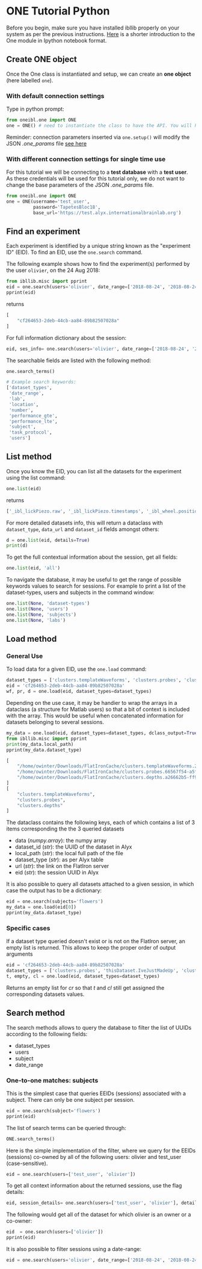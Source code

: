 # ONE Tutorial Python

Before you begin, make sure you have installed ibllib properly on your system as per the previous instructions.
[Here](./_static/one_demo.html) is a shorter introduction to the One module in Ipython notebook format.


## Create ONE object

Once the One class is instantiated and setup, we can create an **one object** (here labelled `one`). 

### With default connection settings

Type in python prompt: 

```python
from oneibl.one import ONE
one = ONE() # need to instantiate the class to have the API. You will have to write these lines of code everytime you re-open python.
```

Reminder: connection parameters inserted via `one.setup()` will modify the JSON *.one_params* file [see here](02a_installation_python.html)


### With different connection settings for single time use

For this tutorial we will be connecting to a **test database** with a **test user**. As these credentials will be used for this tutorial only, we do not want to change the base parameters of the JSON *.one_params* file.

```python
from oneibl.one import ONE
one = ONE(username='test_user',
          password='TapetesBloc18',
          base_url='https://test.alyx.internationalbrainlab.org')
```


## Find an experiment
Each experiment is identified by a unique string known as the "experiment ID" (EID). To find an EID, use the `one.search` command.

The following example shows how to find the experiment(s) performed by the user `olivier`, on the 24 Aug 2018:

```python
from ibllib.misc import pprint
eid = one.search(users='olivier', date_range=['2018-08-24', '2018-08-24'])
pprint(eid)
```
returns
```python
[
    "cf264653-2deb-44cb-aa84-89b82507028a"
]
```
For full information dictionary about the session: 
```python
eid, ses_info= one.search(users='olivier', date_range=['2018-08-24', '2018-08-24'], details=True)
```

The searchable fields are listed with the following method:
```python
one.search_terms()

# Example search keywords: 
['dataset_types',
 'date_range',
 'lab',
 'location',
 'number',
 'performance_gte',
 'performance_lte',
 'subject',
 'task_protocol',
 'users']

```

## List method
Once you know the EID, you can list all the datasets for the experiment using the list command:
```python
one.list(eid)
``` 
returns
```python
['_ibl_lickPiezo.raw', '_ibl_lickPiezo.timestamps', '_ibl_wheel.position', 'channels.brainLocation', 'channels.probe', 'channels.rawRow', 'channels.site', 'channels.sitePositions', 'clusters._phy_annotation', 'clusters.depths', 'clusters.peakChannel', 'clusters.probes', 'clusters.templateWaveforms', 'clusters.waveformDuration', 'eye.area', 'eye.blink', 'eye.timestamps', 'eye.xyPos', 'licks.times', 'probes.description', 'probes.insertion', 'probes.rawFilename', 'probes.sitePositions', 'spikes.amps', 'spikes.clusters', 'spikes.depths', 'spikes.times', 'spontaneous.intervals', 'unknown']
```

For more detailed datasets info, this will return a dataclass with `dataset_type`, `data_url` and `dataset_id` fields amongst others:
```python
d = one.list(eid, details=True)
print(d)
```

To get the full contextual information about the session, get all fields:
```python
one.list(eid, 'all')
```

To navigate the database, it may be useful to get the range of possible keywords values to search for sessions.
For example to print a list of the dataset-types, users and subjects in the command window:
```python
one.list(None, 'dataset-types')
one.list(None, 'users')
one.list(None, 'subjects')
one.list(None, 'labs')
```


## Load method
### General Use

To load data for a given EID, use the `one.load` command:

```python
dataset_types = ['clusters.templateWaveforms', 'clusters.probes', 'clusters.depths']
eid = 'cf264653-2deb-44cb-aa84-89b82507028a'
wf, pr, d = one.load(eid, dataset_types=dataset_types)
```

Depending on the use case, it may be handier to wrap the arrays in a dataclass
(a structure for Matlab users) so that a bit of context is included with the array. This would be useful when concatenated information for datasets belonging to several sessions.

```python
my_data = one.load(eid, dataset_types=dataset_types, dclass_output=True)
from ibllib.misc import pprint
print(my_data.local_path)
pprint(my_data.dataset_type)
```
```python
[
    "/home/owinter/Downloads/FlatIronCache/clusters.templateWaveforms.2291afac-1d42-4021-a07c-c5539865f42c.npy",
    "/home/owinter/Downloads/FlatIronCache/clusters.probes.66567f54-a5f4-45d1-a9e6-b103ece86339.npy",
    "/home/owinter/Downloads/FlatIronCache/clusters.depths.a26662b5-ff9c-4f15-a8cf-5e9c9e85690f.npy"
]
[
    "clusters.templateWaveforms",
    "clusters.probes",
    "clusters.depths"
]
```
The dataclass contains the following keys, each of which contains a list of 3 items corresponding the the 3 queried datasets

-   data (*numpy.array*): the numpy array
-   dataset_id (*str*): the UUID of the dataset in Alyx
-   local_path (*str*): the local full path of the file
-   dataset_type (*str*): as per Alyx table
-   url (*str*): the link on the FlatIron server
-   eid (*str*): the session UUID in Alyx

It is also possible to query all datasets attached to a given session, in which case
the output has to be a dictionary:
```python
eid = one.search(subjects='flowers')
my_data = one.load(eid[0])
pprint(my_data.dataset_type)
```

### Specific cases
If a dataset type queried doesn't exist or is not on the FlatIron server, an empty list
is returned. This allows to keep the proper order of output arguments
```python
eid = 'cf264653-2deb-44cb-aa84-89b82507028a'
dataset_types = ['clusters.probes', 'thisDataset.IveJustMadeUp', 'clusters.depths']
t, empty, cl = one.load(eid, dataset_types=dataset_types)
```
Returns an empty list for *cr* so that *t* and *cl* still get assigned the corresponding datasets values.


## Search method
The search methods allows to query the database to filter the list of UUIDs according to
the following fields:
-   dataset_types
-   users
-   subject
-   date_range

### One-to-one matches: subjects
This is the simplest case that queries EEIDs (sessions) associated with a subject. There can only
be one subject per session.

```python
eid = one.search(subject='flowers')
pprint(eid)
```
The list of search terms can be queried through:
```python
ONE.search_terms()
```

Here is the simple implementation of the filter, where we query for the EEIDs (sessions) co-owned by
all of the following users: olivier and test_user (case-sensitive).
```python
eid = one.search(users=['test_user', 'olivier'])
```
To get all context information about the returned sessions, use the flag details:
```python
eid, session_details= one.search(users=['test_user', 'olivier'], details=True)
```

The following would get all of the dataset for which olivier is an owner or a co-owner:
```python
eid  = one.search(users=['olivier'])
pprint(eid)
```

It is also possible to filter sessions using a date-range:
```python
eid = one.search(users='olivier', date_range=['2018-08-24', '2018-08-24'])
```

